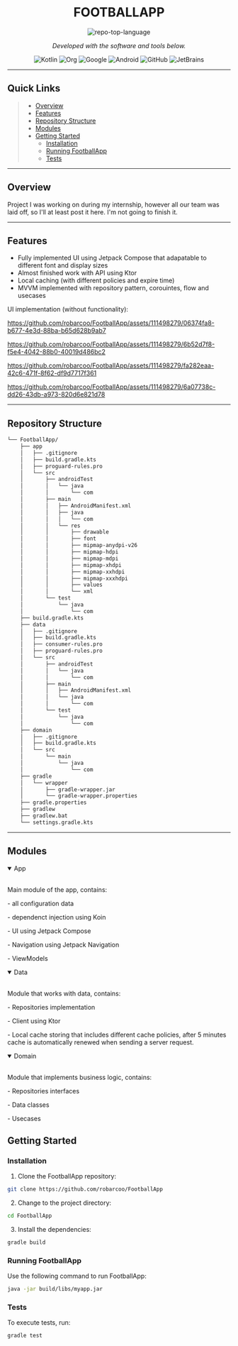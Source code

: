 <p align="center">
    <h1 align="center">FOOTBALLAPP</h1>
</p>
<p align="center">
	<img src="https://img.shields.io/github/languages/top/robarcoo/FootballApp?style=flat&color=0080ff" alt="repo-top-language">
<p>
<p align="center">
		<em>Developed with the software and tools below.</em>
</p>
<p align="center">
	<img src="https://img.shields.io/badge/Kotlin-7F52FF.svg?style=flat&logo=Kotlin&logoColor=white" alt="Kotlin">
	<img src="https://img.shields.io/badge/Org-77AA99.svg?style=flat&logo=Org&logoColor=white" alt="Org">
	<img src="https://img.shields.io/badge/Google-4285F4.svg?style=flat&logo=Google&logoColor=white" alt="Google">
	<img src="https://img.shields.io/badge/Android-3DDC84.svg?style=flat&logo=Android&logoColor=white" alt="Android">
	<img src="https://img.shields.io/badge/GitHub-181717.svg?style=flat&logo=GitHub&logoColor=white" alt="GitHub">
	<img src="https://img.shields.io/badge/JetBrains-000000.svg?style=flat&logo=JetBrains&logoColor=white" alt="JetBrains">
</p>
<hr>

##  Quick Links

> - [ Overview](#-overview)
> - [ Features](#-features)
> - [ Repository Structure](#-repository-structure)
> - [ Modules](#-modules)
> - [ Getting Started](#-getting-started)
>   - [ Installation](#-installation)
>   - [ Running FootballApp](#-running-FootballApp)
>   - [ Tests](#-tests)


---

##  Overview

Project I was working on during my internship, however all our team was laid off, so I'll at least post it here. I'm not going to finish it.

---

##  Features

- Fully implemented UI using Jetpack Compose that adapatable to different font and display sizes
- Almost finished work with API using Ktor
- Local caching (with different policies and expire time)
- MVVM implemented with repository pattern, corouintes, flow and usecases

UI implementation (without functionality):

https://github.com/robarcoo/FootballApp/assets/111498279/06374fa8-b677-4e3d-88ba-b65d628b9ab7

https://github.com/robarcoo/FootballApp/assets/111498279/6b52d7f8-f5e4-4042-88b0-40019d486bc2

https://github.com/robarcoo/FootballApp/assets/111498279/fa282eaa-42c6-471f-8f62-df9d7717f361

https://github.com/robarcoo/FootballApp/assets/111498279/6a07738c-dd26-43db-a973-820d6e821d78


---

##  Repository Structure

```sh
└── FootballApp/
    ├── app
    │   ├── .gitignore
    │   ├── build.gradle.kts
    │   ├── proguard-rules.pro
    │   └── src
    │       ├── androidTest
    │       │   └── java
    │       │       └── com
    │       ├── main
    │       │   ├── AndroidManifest.xml
    │       │   ├── java
    │       │   │   └── com
    │       │   └── res
    │       │       ├── drawable
    │       │       ├── font
    │       │       ├── mipmap-anydpi-v26
    │       │       ├── mipmap-hdpi
    │       │       ├── mipmap-mdpi
    │       │       ├── mipmap-xhdpi
    │       │       ├── mipmap-xxhdpi
    │       │       ├── mipmap-xxxhdpi
    │       │       ├── values
    │       │       └── xml
    │       └── test
    │           └── java
    │               └── com
    ├── build.gradle.kts
    ├── data
    │   ├── .gitignore
    │   ├── build.gradle.kts
    │   ├── consumer-rules.pro
    │   ├── proguard-rules.pro
    │   └── src
    │       ├── androidTest
    │       │   └── java
    │       │       └── com
    │       ├── main
    │       │   ├── AndroidManifest.xml
    │       │   └── java
    │       │       └── com
    │       └── test
    │           └── java
    │               └── com
    ├── domain
    │   ├── .gitignore
    │   ├── build.gradle.kts
    │   └── src
    │       └── main
    │           └── java
    │               └── com
    ├── gradle
    │   └── wrapper
    │       ├── gradle-wrapper.jar
    │       └── gradle-wrapper.properties
    ├── gradle.properties
    ├── gradlew
    ├── gradlew.bat
    └── settings.gradle.kts
```

---

##  Modules
<details open><summary>App</summary>
</br>
<p>Main module of the app, contains:</p>
<p>- all configuration data</p>
<p>- dependenct injection using Koin</p> 
<p>- UI using Jetpack Compose</p>
<p>- Navigation using Jetpack Navigation</p>
<p>- ViewModels</p>
</details>

<details open><summary>Data</summary>
</br>
<p>Module that works with data, contains:</p>
<p>- Repositories implementation</p>
<p>- Client using Ktor</p>
<p>- Local cache storing that includes different cache policies, after 5 minutes cache is automatically renewed when sending a server request.</p>
</details>

<details open><summary>Domain</summary>
</br>
<p>Module that implements business logic, contains:</p>
<p>- Repositories interfaces</p>
<p>- Data classes</p>
<p>- Usecases</p>
</details>

##  Getting Started

###  Installation

1. Clone the FootballApp repository:

```sh
git clone https://github.com/robarcoo/FootballApp
```

2. Change to the project directory:

```sh
cd FootballApp
```

3. Install the dependencies:

```sh
gradle build
```

###  Running FootballApp

Use the following command to run FootballApp:

```sh
java -jar build/libs/myapp.jar
```

###  Tests

To execute tests, run:

```sh
gradle test
```

